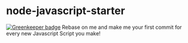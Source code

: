 # node-javascript-starter

[![Greenkeeper badge](https://badges.greenkeeper.io/clickthisnick/node-javascript-starter.svg)](https://greenkeeper.io/)
Rebase on me and make me your first commit for every new Javascript Script you make!
